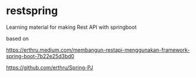 # restspring

Learning material for making Rest API with springboot

based on

https://erthru.medium.com/membangun-restapi-menggunakan-framework-spring-boot-7b22e25d3bd0

https://github.com/erthru/Spring-PJ
